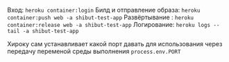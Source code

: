 Вход:                       `heroku container:login` 
Билд и отправление образа:  `heroku container:push web -a shibut-test-app`
Развёртывание :             `heroku container:release web -a shibut-test-app`
Логирование:                `heroku logs --tail -a shibut-test-app`

Хироку сам устанавливает какой порт давать для использования через передачу переменой среды выполнения `process.env.PORT`